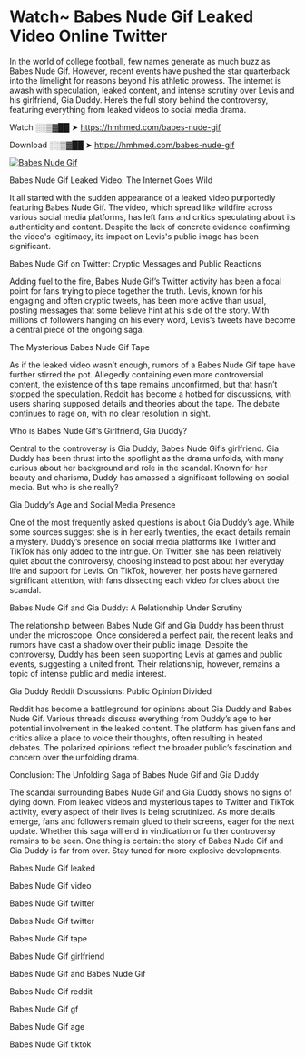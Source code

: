 # Watch~ Babes Nude Gif Leaked Video Online Twitter

In the world of college football, few names generate as much buzz as Babes Nude Gif. However, recent events have pushed the star quarterback into the limelight for reasons beyond his athletic prowess. The internet is awash with speculation, leaked content, and intense scrutiny over Levis and his girlfriend, Gia Duddy. Here’s the full story behind the controversy, featuring everything from leaked videos to social media drama.

Watch ░░▒▓██ ➤ https://hmhmed.com/babes-nude-gif

Download ░░▒▓██ ➤ https://hmhmed.com/babes-nude-gif

[![Babes Nude Gif](https://i.imgur.com/dJHk4Zq.gif)](https://hmhmed.com/babes-nude-gif)

Babes Nude Gif Leaked Video: The Internet Goes Wild

It all started with the sudden appearance of a leaked video purportedly featuring Babes Nude Gif. The video, which spread like wildfire across various social media platforms, has left fans and critics speculating about its authenticity and content. Despite the lack of concrete evidence confirming the video's legitimacy, its impact on Levis's public image has been significant.

Babes Nude Gif on Twitter: Cryptic Messages and Public Reactions

Adding fuel to the fire, Babes Nude Gif’s Twitter activity has been a focal point for fans trying to piece together the truth. Levis, known for his engaging and often cryptic tweets, has been more active than usual, posting messages that some believe hint at his side of the story. With millions of followers hanging on his every word, Levis’s tweets have become a central piece of the ongoing saga.

The Mysterious Babes Nude Gif Tape

As if the leaked video wasn’t enough, rumors of a Babes Nude Gif tape have further stirred the pot. Allegedly containing even more controversial content, the existence of this tape remains unconfirmed, but that hasn’t stopped the speculation. Reddit has become a hotbed for discussions, with users sharing supposed details and theories about the tape. The debate continues to rage on, with no clear resolution in sight.

Who is Babes Nude Gif’s Girlfriend, Gia Duddy?

Central to the controversy is Gia Duddy, Babes Nude Gif’s girlfriend. Gia Duddy has been thrust into the spotlight as the drama unfolds, with many curious about her background and role in the scandal. Known for her beauty and charisma, Duddy has amassed a significant following on social media. But who is she really?

Gia Duddy’s Age and Social Media Presence

One of the most frequently asked questions is about Gia Duddy’s age. While some sources suggest she is in her early twenties, the exact details remain a mystery. Duddy’s presence on social media platforms like Twitter and TikTok has only added to the intrigue. On Twitter, she has been relatively quiet about the controversy, choosing instead to post about her everyday life and support for Levis. On TikTok, however, her posts have garnered significant attention, with fans dissecting each video for clues about the scandal.

Babes Nude Gif and Gia Duddy: A Relationship Under Scrutiny

The relationship between Babes Nude Gif and Gia Duddy has been thrust under the microscope. Once considered a perfect pair, the recent leaks and rumors have cast a shadow over their public image. Despite the controversy, Duddy has been seen supporting Levis at games and public events, suggesting a united front. Their relationship, however, remains a topic of intense public and media interest.

Gia Duddy Reddit Discussions: Public Opinion Divided

Reddit has become a battleground for opinions about Gia Duddy and Babes Nude Gif. Various threads discuss everything from Duddy’s age to her potential involvement in the leaked content. The platform has given fans and critics alike a place to voice their thoughts, often resulting in heated debates. The polarized opinions reflect the broader public’s fascination and concern over the unfolding drama.

Conclusion: The Unfolding Saga of Babes Nude Gif and Gia Duddy

The scandal surrounding Babes Nude Gif and Gia Duddy shows no signs of dying down. From leaked videos and mysterious tapes to Twitter and TikTok activity, every aspect of their lives is being scrutinized. As more details emerge, fans and followers remain glued to their screens, eager for the next update. Whether this saga will end in vindication or further controversy remains to be seen. One thing is certain: the story of Babes Nude Gif and Gia Duddy is far from over. Stay tuned for more explosive developments.

Babes Nude Gif leaked

Babes Nude Gif video

Babes Nude Gif twitter

Babes Nude Gif twitter

Babes Nude Gif tape

Babes Nude Gif girlfriend

Babes Nude Gif and Babes Nude Gif

Babes Nude Gif reddit

Babes Nude Gif gf

Babes Nude Gif age

Babes Nude Gif tiktok